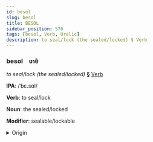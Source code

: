 ```yaml
---
id: besol
slug: besol
title: BESOL
sidebar_position: 576
tags: [besol, Verb, Uralic]
description: to seal/lock (the sealed/locked) § Verb
---
```


### besol&emsp;<span kind="abugida">ʋɿɐ͊</span>

*to seal/lock (the sealed/locked)* **§** [Verb](../../tags/Verb)

**IPA**: /ˈbɛ.sɑl/

**Verb**: to seal/lock

**Noun**: the sealed/locked

**Modifier**: sealable/lockable

<details>
    <summary>Origin</summary>
    Hungarian bezár [ˈbɛzaːr]<br/>
    <em>Uralic Language Family</em>
</details>
